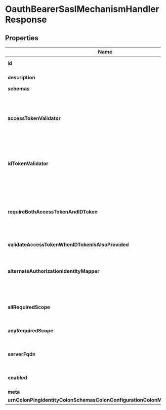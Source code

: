 

# OauthBearerSaslMechanismHandlerResponse


## Properties

| Name | Type | Description | Notes |
|------------ | ------------- | ------------- | -------------|
|**id** | **String** | Name of the SASL Mechanism Handler |  |
|**description** | **String** | A description for this SASL Mechanism Handler |  [optional] |
|**schemas** | **List&lt;EnumoauthBearerSaslMechanismHandlerSchemaUrn&gt;** |  |  |
|**accessTokenValidator** | **List&lt;String&gt;** | An access token validator that will ensure that each presented OAuth access token is authentic and trustworthy. It must be configured with an identity mapper that will be used to map the access token to a local entry. |  [optional] |
|**idTokenValidator** | **List&lt;String&gt;** | An ID token validator that will ensure that each presented OpenID Connect ID token is authentic and trustworthy, and that will map the token to a local entry. |  [optional] |
|**requireBothAccessTokenAndIDToken** | **Boolean** | Indicates whether bind requests will be required to have both an OAuth access token (in the \&quot;auth\&quot; element of the bind request) and an OpenID Connect ID token (in the \&quot;pingidentityidtoken\&quot; element of the bind request). |  [optional] |
|**validateAccessTokenWhenIDTokenIsAlsoProvided** | **EnumsaslMechanismHandlerValidateAccessTokenWhenIDTokenIsAlsoProvidedProp** |  |  [optional] |
|**alternateAuthorizationIdentityMapper** | **String** | The identity mapper that will be used to map an alternate authorization identity (provided in the GS2 header of the encoded OAUTHBEARER bind request credentials) to the corresponding local entry. |  [optional] |
|**allRequiredScope** | **List&lt;String&gt;** | The set of OAuth scopes that will all be required for any access tokens that will be allowed for authentication. |  [optional] |
|**anyRequiredScope** | **List&lt;String&gt;** | The set of OAuth scopes that a token may have to be allowed for authentication. |  [optional] |
|**serverFqdn** | **String** | The fully-qualified name that clients are expected to use when communicating with the server. |  [optional] |
|**enabled** | **Boolean** | Indicates whether the SASL mechanism handler is enabled for use. |  |
|**meta** | [**MetaMeta**](MetaMeta.md) |  |  [optional] |
|**urnColonPingidentityColonSchemasColonConfigurationColonMessagesColon20** | [**MetaUrnPingidentitySchemasConfigurationMessages20**](MetaUrnPingidentitySchemasConfigurationMessages20.md) |  |  [optional] |



